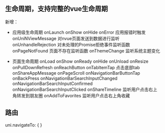 ## 生命周期，支持完整的vue生命周期
新增：
- 应用级生命周期
onLaunch
onShow
onHide
onError 应用报错时触发
onUniNViewMessage 对nvue页面发送到数据进行监听
onUnhandleRejection 对未处理的Promise拒绝事件监听函数
onPageNotFound 页面不存在监听函数
onThemeChange 监听系统主题变化

- 页面生命周期
onLoad
onShow
onReady
onHide
onUnload
onResize
onPullDownRefresh
onReachButton
onTabItemTap 点击底部tab
onShareAppMessage
onPageScroll
onNavigationBarButtonTap
onBackPress
onNavigationBarSearchInputChanged
onNavigationBarSearchInputConfirmed
onNavigationBarSearchInputClicked
onShareTimeline 监听用户点击右上角转发到朋友圈
onAddToFavorites 监听用户点击右上角收藏

## 路由
<navigator url=""></navigator>
uni.navigateTo: {
}












